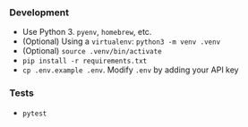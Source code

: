 ### Development
- Use Python 3. `pyenv`, `homebrew`, etc.
- (Optional) Using a `virtualenv`: `python3 -m venv .venv`
- (Optional) `source .venv/bin/activate`
- `pip install -r requirements.txt`
- `cp .env.example .env`. Modify `.env` by adding your API key

### Tests
- `pytest`